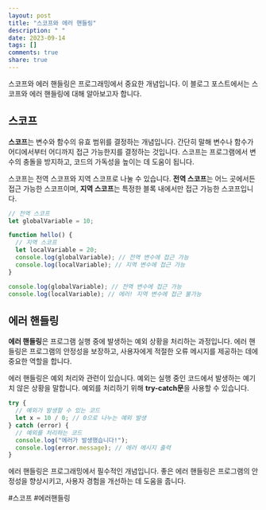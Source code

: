 ```yaml
---
layout: post
title: "스코프와 에러 핸들링"
description: " "
date: 2023-09-14
tags: []
comments: true
share: true
---
```


스코프와 에러 핸들링은 프로그래밍에서 중요한 개념입니다. 이 블로그 포스트에서는 스코프와 에러 핸들링에 대해 알아보고자 합니다.

## 스코프

**스코프**는 변수와 함수의 유효 범위를 결정하는 개념입니다. 간단히 말해 변수나 함수가 어디에서부터 어디까지 접근 가능한지를 결정하는 것입니다. 스코프는 프로그램에서 변수의 충돌을 방지하고, 코드의 가독성을 높이는 데 도움이 됩니다.

스코프는 전역 스코프와 지역 스코프로 나눌 수 있습니다. **전역 스코프**는 어느 곳에서든 접근 가능한 스코프이며, **지역 스코프**는 특정한 블록 내에서만 접근 가능한 스코프입니다.

```javascript
// 전역 스코프
let globalVariable = 10;

function hello() {
  // 지역 스코프
  let localVariable = 20;
  console.log(globalVariable); // 전역 변수에 접근 가능
  console.log(localVariable); // 지역 변수에 접근 가능
}

console.log(globalVariable); // 전역 변수에 접근 가능
console.log(localVariable); // 에러! 지역 변수에 접근 불가능
```

## 에러 핸들링

**에러 핸들링**은 프로그램 실행 중에 발생하는 예외 상황을 처리하는 과정입니다. 에러 핸들링은 프로그램의 안정성을 보장하고, 사용자에게 적절한 오류 메시지를 제공하는 데에 중요한 역할을 합니다.

에러 핸들링은 예외 처리와 관련이 있습니다. 예외는 실행 중인 코드에서 발생하는 예기치 않은 상황을 말합니다. 예외를 처리하기 위해 **try-catch문**을 사용할 수 있습니다.

```javascript
try {
  // 예외가 발생할 수 있는 코드
  let x = 10 / 0; // 0으로 나누는 예외 발생
} catch (error) {
  // 예외를 처리하는 코드
  console.log("에러가 발생했습니다!");
  console.log(error.message); // 에러 메시지 출력
}
```

에러 핸들링은 프로그래밍에서 필수적인 개념입니다. 좋은 에러 핸들링은 프로그램의 안정성을 향상시키고, 사용자 경험을 개선하는 데 도움을 줍니다.

#스코프 #에러핸들링